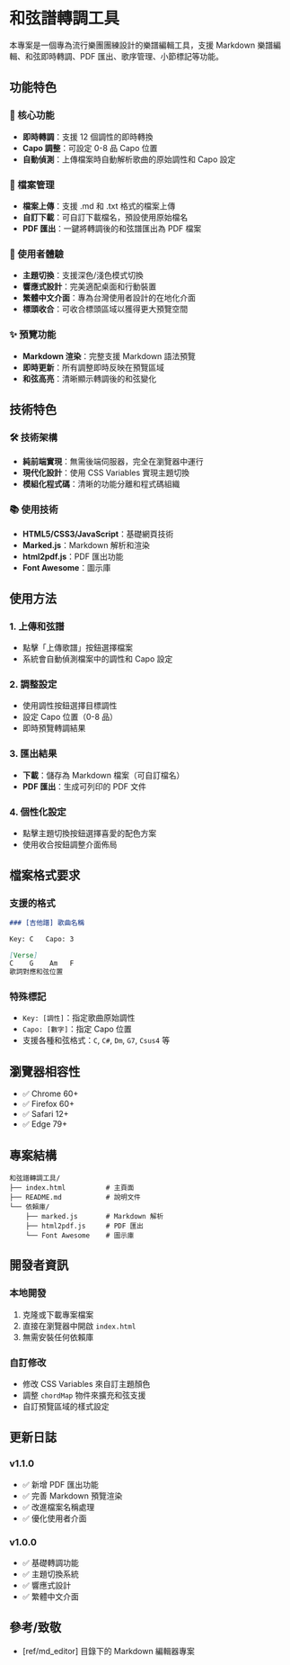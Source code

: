 # 和弦譜轉調工具

本專案是一個專為流行樂團團練設計的樂譜編輯工具，支援 Markdown 樂譜編輯、和弦即時轉調、PDF 匯出、歌序管理、小節標記等功能。

## 功能特色

### 🎼 核心功能
- **即時轉調**：支援 12 個調性的即時轉換
- **Capo 調整**：可設定 0-8 品 Capo 位置
- **自動偵測**：上傳檔案時自動解析歌曲的原始調性和 Capo 設定

### 📁 檔案管理
- **檔案上傳**：支援 .md 和 .txt 格式的檔案上傳
- **自訂下載**：可自訂下載檔名，預設使用原始檔名
- **PDF 匯出**：一鍵將轉調後的和弦譜匯出為 PDF 檔案

### 🎨 使用者體驗
- **主題切換**：支援深色/淺色模式切換
- **響應式設計**：完美適配桌面和行動裝置
- **繁體中文介面**：專為台灣使用者設計的在地化介面
- **標頭收合**：可收合標頭區域以獲得更大預覽空間

### ✨ 預覽功能
- **Markdown 渲染**：完整支援 Markdown 語法預覽
- **即時更新**：所有調整即時反映在預覽區域
- **和弦高亮**：清晰顯示轉調後的和弦變化

## 技術特色

### 🛠️ 技術架構
- **純前端實現**：無需後端伺服器，完全在瀏覽器中運行
- **現代化設計**：使用 CSS Variables 實現主題切換
- **模組化程式碼**：清晰的功能分離和程式碼組織

### 📚 使用技術
- **HTML5/CSS3/JavaScript**：基礎網頁技術
- **Marked.js**：Markdown 解析和渲染
- **html2pdf.js**：PDF 匯出功能
- **Font Awesome**：圖示庫

## 使用方法

### 1. 上傳和弦譜
- 點擊「上傳歌譜」按鈕選擇檔案
- 系統會自動偵測檔案中的調性和 Capo 設定

### 2. 調整設定
- 使用調性按鈕選擇目標調性
- 設定 Capo 位置（0-8 品）
- 即時預覽轉調結果

### 3. 匯出結果
- **下載**：儲存為 Markdown 檔案（可自訂檔名）
- **PDF 匯出**：生成可列印的 PDF 文件

### 4. 個性化設定
- 點擊主題切換按鈕選擇喜愛的配色方案
- 使用收合按鈕調整介面佈局

## 檔案格式要求

### 支援的格式
```markdown
### [吉他譜] 歌曲名稱

Key: C   Capo: 3

[Verse]
C    G    Am   F
歌詞對應和弦位置
```

### 特殊標記
- `Key: [調性]`：指定歌曲原始調性
- `Capo: [數字]`：指定 Capo 位置
- 支援各種和弦格式：`C`, `C#`, `Dm`, `G7`, `Csus4` 等

## 瀏覽器相容性

- ✅ Chrome 60+
- ✅ Firefox 60+
- ✅ Safari 12+
- ✅ Edge 79+

## 專案結構

```
和弦譜轉調工具/
├── index.html          # 主頁面
├── README.md           # 說明文件
└── 依賴庫/
    ├── marked.js       # Markdown 解析
    ├── html2pdf.js     # PDF 匯出
    └── Font Awesome    # 圖示庫
```

## 開發者資訊

### 本地開發
1. 克隆或下載專案檔案
2. 直接在瀏覽器中開啟 `index.html`
3. 無需安裝任何依賴庫

### 自訂修改
- 修改 CSS Variables 來自訂主題顏色
- 調整 `chordMap` 物件來擴充和弦支援
- 自訂預覽區域的樣式設定

## 更新日誌

### v1.1.0
- ✅ 新增 PDF 匯出功能
- ✅ 完善 Markdown 預覽渲染
- ✅ 改進檔案名稱處理
- ✅ 優化使用者介面

### v1.0.0
- ✅ 基礎轉調功能
- ✅ 主題切換系統
- ✅ 響應式設計
- ✅ 繁體中文介面

## 參考/致敬
- [ref/md_editor] 目錄下的 Markdown 編輯器專案

